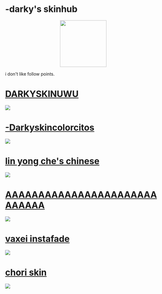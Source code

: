 # -darky's skinhub
<p align="center">
<a href="https://osu.ppy.sh/users/20328099">
  <img src="https://a.ppy.sh/20328099"  
       width="150"
       height="150"></a>
  
  
  
  i don't like follow points.
<br>

  # [DARKYSKINUWU](https://github.com/agutin727/Catamarca-skins/blob/main/players/-darky/DARKYSKYNUWU.osk)
  [![](https://osu.ppy.sh/ss/19222115/b0a0)](https://github.com/agutin727/Catamarca-skins/blob/main/players/-darky/DARKYSKYNUWU.osk)

  # [-Darkyskincolorcitos](https://github.com/agutin727/Catamarca-skins/blob/main/players/-darky/Darkyskincolorcitos.osk)
  [![](https://osu.ppy.sh/ss/19223825/4fea)](https://github.com/agutin727/Catamarca-skins/blob/main/players/-darky/Darkyskincolorcitos.osk)

  # [lin yong che's chinese](https://github.com/agutin727/Catamarca-skins/blob/main/players/-darky/Lin%20Yong%20Che's%20Chinese%20Skin.osk)
  [![](https://osu.ppy.sh/ss/19223828/0d1b)](https://github.com/agutin727/Catamarca-skins/blob/main/players/-darky/Lin%20Yong%20Che's%20Chinese%20Skin.osk)

  # [AAAAAAAAAAAAAAAAAAAAAAAAAAAAA](https://github.com/agutin727/Catamarca-skins/blob/main/players/-darky/AAAAAAAAAAAAAAAAAAAAAAAAAAAAA.osk)
 [![](https://osu.ppy.sh/ss/19223833/c85b)](https://github.com/agutin727/Catamarca-skins/blob/main/players/-darky/AAAAAAAAAAAAAAAAAAAAAAAAAAAAA.osk)

  # [vaxei instafade](https://drive.google.com/file/d/1GB6O7Mxcvs75g5nVh6k32zIR_uryiaAL/view?usp=drive_link)
 [![](https://osu.ppy.sh/ss/19224881/9796)](https://drive.google.com/file/d/1GB6O7Mxcvs75g5nVh6k32zIR_uryiaAL/view?usp=drive_link)

  # [chori skin](https://github.com/agutin727/Catamarca-skins/blob/main/players/-darky/%5B%20Chori%20Skin%20%5D.osk)
   [![](https://osu.ppy.sh/ss/19224920/3c03)](https://github.com/agutin727/Catamarca-skins/blob/main/players/-darky/%5B%20Chori%20Skin%20%5D.osk)
   
  
